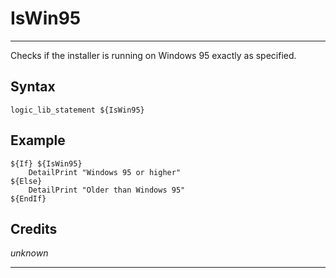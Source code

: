 # IsWin95

---

Checks if the installer is running on Windows 95 exactly as specified.

## Syntax

	logic_lib_statement ${IsWin95}

## Example

	${If} ${IsWin95}
		DetailPrint "Windows 95 or higher"
	${Else}
		DetailPrint "Older than Windows 95"
	${EndIf}

## Credits

*unknown*

---
